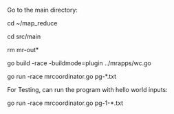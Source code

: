 Go to the main directory:

cd ~/map_reduce

cd src/main

rm mr-out*


go build -race -buildmode=plugin ../mrapps/wc.go

go run -race mrcoordinator.go pg-*.txt

For Testing, can run the program with hello world inputs:

go run -race mrcoordinator.go pg-1-*.txt

